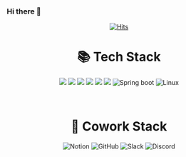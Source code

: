 ### Hi there 👋
<div align=center> 
  
[![Hits](https://hits.seeyoufarm.com/api/count/incr/badge.svg?url=https%3A%2F%2Fgithub.com%2Fthekim123%2F&count_bg=%2379C83D&title_bg=%23555555&icon=&icon_color=%23E7E7E7&title=hits&edge_flat=false)](https://hits.seeyoufarm.com)
  
</div>

<div align=center><h1>📚 Tech Stack</h1></div>
<div align=center> 
  <img src="https://img.shields.io/badge/java-007396?style=for-the-badge&logo=java&logoColor=white"> 
  <img src="https://img.shields.io/badge/spring-6DB33F?style=for-the-badge&logo=spring&logoColor=white"> 
  <img src="https://img.shields.io/badge/oracle-F80000?style=for-the-badge&logo=oracle&logoColor=white"> 
  <img src="https://img.shields.io/badge/mysql-4479A1?style=for-the-badge&logo=mysql&logoColor=white"> 
  <img src="https://img.shields.io/badge/mariaDB-003545?style=for-the-badge&logo=mariaDB&logoColor=white"> 
  <img src="https://img.shields.io/badge/mongoDB-47A248?style=for-the-badge&logo=MongoDB&logoColor=white">
  <img alt="Spring boot" src="https://camo.githubusercontent.com/8f3d2babcbdb090dfb572b0809d740ba903be57be8990d016eb57db70944e236/68747470733a2f2f696d672e736869656c64732e696f2f62616467652f537072696e67426f6f742d3644423333462e7376673f267374796c653d666f722d7468652d6261646765266c6f676f3d537072696e67426f6f74266c6f676f436f6c6f723d7768697465" data-canonical-src="https://img.shields.io/badge/SpringBoot-6DB33F.svg?&amp;style=for-the-badge&amp;logo=SpringBoot&amp;logoColor=white" style="max-width: 100%;">
  <img alt="Linux" src="https://camo.githubusercontent.com/a89d2c89158d88a7aec2f9afcc2a2cca6ab6c2e4587d27a09a3b4e1d812a8eb7/68747470733a2f2f696d672e736869656c64732e696f2f62616467652f4c696e75782d4643433632342e7376673f267374796c653d666f722d7468652d6261646765266c6f676f3d4c696e7578266c6f676f436f6c6f723d626c61636b" data-canonical-src="https://img.shields.io/badge/Linux-FCC624.svg?&amp;style=for-the-badge&amp;logo=Linux&amp;logoColor=black" style="max-width: 100%;">
</div>
<br>
  
  <br>
  <div align=center><h1>🔭 Cowork Stack</h1></div>
<div align=center>
 <img alt="Notion" src="https://camo.githubusercontent.com/4979e45e10b9b975d406df3f809e7ae50d217cb8e7cde12d79b7986992ede2a8/68747470733a2f2f696d672e736869656c64732e696f2f62616467652f4e6f74696f6e2d3030303030302e7376673f267374796c653d666f722d7468652d6261646765266c6f676f3d4e6f74696f6e266c6f676f436f6c6f723d7768697465" data-canonical-src="https://img.shields.io/badge/Notion-000000.svg?&amp;style=for-the-badge&amp;logo=Notion&amp;logoColor=white" style="max-width: 100%;">
<img alt="GitHub" src="https://camo.githubusercontent.com/442dda82940218cc39b71c97ae42c317d7548342a3aafa973fa72549c901419d/68747470733a2f2f696d672e736869656c64732e696f2f62616467652f4769744875622d3138313731372e7376673f267374796c653d666f722d7468652d6261646765266c6f676f3d476974487562266c6f676f436f6c6f723d7768697465" data-canonical-src="https://img.shields.io/badge/GitHub-181717.svg?&amp;style=for-the-badge&amp;logo=GitHub&amp;logoColor=white" style="max-width: 100%;">
<img alt="Slack" src="https://camo.githubusercontent.com/eb94304ef4a81c2f06ed1d4c03e46ac9d94383b5c5b92cbb8e0a5822ad03e692/68747470733a2f2f696d672e736869656c64732e696f2f62616467652f536c61636b2d3441313534422e7376673f267374796c653d666f722d7468652d6261646765266c6f676f3d536c61636b266c6f676f436f6c6f723d7768697465" data-canonical-src="https://img.shields.io/badge/Slack-4A154B.svg?&amp;style=for-the-badge&amp;logo=Slack&amp;logoColor=white" style="max-width: 100%;">
<img alt="Discord" src="https://camo.githubusercontent.com/a75769b34964e02b9bc19ae876f049cd4ccdf0219006eeb9fa2b7f167a6ec282/68747470733a2f2f696d672e736869656c64732e696f2f62616467652f446973636f72642d3538363546322e7376673f267374796c653d666f722d7468652d6261646765266c6f676f3d446973636f7264266c6f676f436f6c6f723d7768697465" data-canonical-src="https://img.shields.io/badge/Discord-5865F2.svg?&amp;style=for-the-badge&amp;logo=Discord&amp;logoColor=white" style="max-width: 100%;">
</div>

<!--
**thekim123/thekim123** is a ✨ _special_ ✨ repository because its `README.md` (this file) appears on your GitHub profile.

Here are some ideas to get you started:

-  I’m currently working on ...
- 🌱 I’m currently learning ...
- 👯 I’m looking to collaborate on ...
- 🤔 I’m looking for help with ...
- 💬 Ask me about ...
- 📫 How to reach me: ...
- 😄 Pronouns: ...
- ⚡ Fun fact: ...
-->
